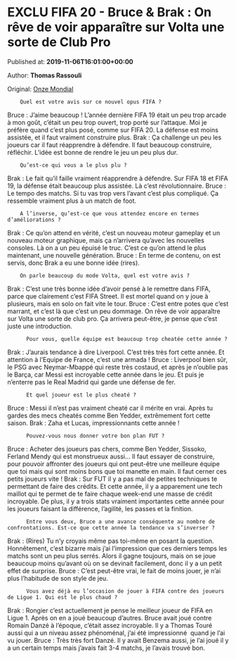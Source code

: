 
# EXCLU FIFA 20 - Bruce & Brak : On rêve de voir apparaître sur Volta une sorte de Club Pro

Published at: **2019-11-06T16:01:00+00:00**

Author: **Thomas Rassouli**

Original: [Onze Mondial](http://www.onzemondial.com/footoir/exclu-fifa-20-bruce-et-brak-on-reve-de-voir-apparaitre-sur-volta-une-sorte-de-club-pro-201785)


        Quel est votre avis sur ce nouvel opus FIFA ?
      
Bruce : J’aime beaucoup ! L’année dernière FIFA 19 était un peu trop arcade à mon goût, c’était un peu trop ouvert, trop porté sur l’attaque. Moi je préfère quand c’est plus posé, comme sur FIFA 20. La défense est moins assistée, et il faut vraiment construire plus.
Brak : Ça challenge un peu les joueurs car il faut réapprendre à défendre. Il faut beaucoup construire, réfléchir. L’idée est bonne de rendre le jeu un peu plus dur.
 

        Qu’est-ce qui vous a le plus plu ?
      
Brak : Le fait qu’il faille vraiment réapprendre à défendre. Sur FIFA 18 et FIFA 19, la défense était beaucoup plus assistée. Là c’est révolutionnaire.
Bruce : Le tempo des matchs. Si tu vas trop vers l’avant c’est plus compliqué. Ça ressemble vraiment plus à un match de foot.
 

        A l’inverse, qu’est-ce que vous attendez encore en termes d’améliorations ?
      
Brak : Ce qu’on attend en vérité, c’est un nouveau moteur gameplay et un nouveau moteur graphique, mais ça n’arrivera qu’avec les nouvelles consoles. Là on a un peu épuisé le truc. C’est ce qu’on attend le plus maintenant, une nouvelle génération.
Bruce : En terme de contenu, on est servis, donc Brak a eu une bonne idée (rires).
 

        On parle beaucoup du mode Volta, quel est votre avis ?
      
Brak : C’est une très bonne idée d’avoir pensé à le remettre dans FIFA, parce que clairement c’est FIFA Street. Il est mortel quand on y joue à plusieurs, mais en solo on fait vite le tour.
Bruce : C’est entre potes que c’est marrant, et c’est là que c’est un peu dommage. On rêve de voir apparaître sur Volta une sorte de club pro. Ça arrivera peut-être, je pense que c’est juste une introduction.

          Pour vous, quelle équipe est beaucoup trop cheatée cette année ?
        
Brak : J’aurais tendance à dire Liverpool. C’est très très fort cette année. Et attention à l’Equipe de France, c’est une armada !
Bruce : Liverpool bien sûr, le PSG avec Neymar-Mbappé qui reste très costaud, et après je n’oublie pas le Barça, car Messi est incroyable cette année dans le jeu. Et puis je n’enterre pas le Real Madrid qui garde une défense de fer.
 

          Et quel joueur est le plus cheaté ?
        
Bruce : Messi il n’est pas vraiment cheaté car il mérite en vrai. Après tu gardes des mecs cheatés comme Ben Yedder, extrêmement fort cette saison.
Brak : Zaha et Lucas, impressionnants cette année !
 

          Pouvez-vous nous donner votre bon plan FUT ?
        
Bruce : Acheter des joueurs pas chers, comme Ben Yedder, Sissoko, Ferland Mendy qui est monstrueux aussi… Il faut essayer de construire, pour pouvoir affronter des joueurs qui ont peut-être une meilleure équipe que toi mais qui sont moins bons que toi manette en main. Il faut cerner ces petits joueurs vite !
Brak : Sur FUT il y a pas mal de petites techniques te permettant de faire des crédits. Et cette année, il y a apparement une tech maillot qui te permet de te faire chaque week-end une masse de crédit incroyable. De plus, il y a trois stats vraiment importantes cette année pour les joueurs faisant la différence, l’agilité, les passes et la finition.
 

          Entre vous deux, Bruce a une avance conséquente au nombre de confrontations. Est-ce que cette année la tendance va s’inverser ?
        
Brak : (Rires) Tu n’y croyais même pas toi-même en posant la question. Honnêtement, c’est bizarre mais j’ai l’impression que ces derniers temps les matchs sont un peu plus serrés. Alors il gagne toujours, mais on se joue beaucoup moins qu’avant où on se devinait facilement, donc il y a un petit effet de surprise.
Bruce : C’est peut-être vrai, le fait de moins jouer, je n’ai plus l’habitude de son style de jeu.
 

          Vous avez déjà eu l’occasion de jouer à FIFA contre des joueurs de Ligue 1. Qui est le plus chaud ?
        
Brak : Rongier c’est actuellement je pense le meilleur joueur de FIFA en Ligue 1. Après on en a joué beaucoup d’autres. Bruce avait joué contre Romain Danzé à l’époque, c’était assez incroyable. Il y a Thomas Touré aussi qui a un niveau assez phénoménal, j’ai été impressionné  quand je l’ai vu jouer.
Bruce : Très très fort Danzé. Il y avait Benzema aussi, je l’ai joué il y a un certain temps mais j’avais fait 3-4 matchs, je l’avais trouvé bon.
